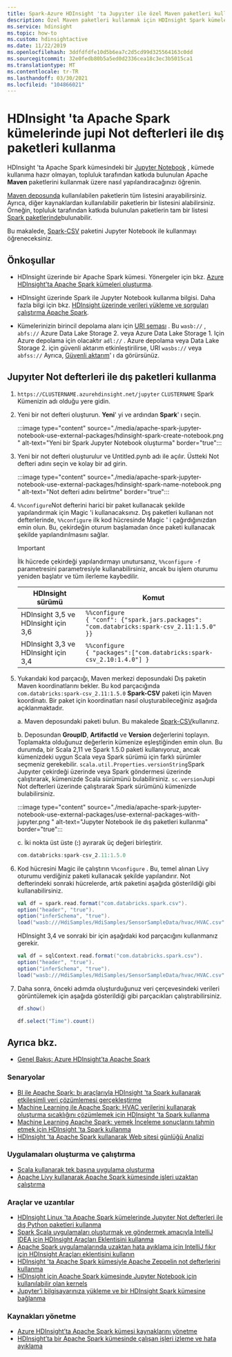 ```yaml
---
title: Spark-Azure HDInsight 'ta Jupyıter ile özel Maven paketleri kullanma
description: Özel Maven paketleri kullanmak için HDInsight Spark kümeleri ile kullanılabilen jupi not defterlerini yapılandırma hakkında adım adım yönergeler.
ms.service: hdinsight
ms.topic: how-to
ms.custom: hdinsightactive
ms.date: 11/22/2019
ms.openlocfilehash: 3ddfdfdfe10d5b6ea7c2d5cd99d325564163c0dd
ms.sourcegitcommit: 32e0fedb80b5a5ed0d2336cea18c3ec3b5015ca1
ms.translationtype: MT
ms.contentlocale: tr-TR
ms.lasthandoff: 03/30/2021
ms.locfileid: "104866021"
---
```

# <a name="use-external-packages-with-jupyter-notebooks-in-apache-spark-clusters-on-hdinsight"></a>HDInsight 'ta Apache Spark kümelerinde jupi Not defterleri ile dış paketleri kullanma

HDInsight 'ta Apache Spark kümesindeki bir [Jupyter Notebook](https://jupyter.org/) , kümede kullanıma hazır olmayan, topluluk tarafından katkıda bulunulan Apache **Maven** paketlerini kullanmak üzere nasıl yapılandıracağınızı öğrenin.

[Maven deposunda](https://search.maven.org/) kullanılabilen paketlerin tüm listesini arayabilirsiniz. Ayrıca, diğer kaynaklardan kullanılabilir paketlerin bir listesini alabilirsiniz. Örneğin, topluluk tarafından katkıda bulunulan paketlerin tam bir listesi [Spark paketlerinde](https://spark-packages.org/)bulunabilir.

Bu makalede, [Spark-CSV](https://search.maven.org/#artifactdetails%7Ccom.databricks%7Cspark-csv_2.10%7C1.4.0%7Cjar) paketini Jupyter Notebook ile kullanmayı öğreneceksiniz.

## <a name="prerequisites"></a>Önkoşullar

* HDInsight üzerinde bir Apache Spark kümesi. Yönergeler için bkz. [Azure HDInsight'ta Apache Spark kümeleri oluşturma](apache-spark-jupyter-spark-sql.md).

* HDInsight üzerinde Spark ile Jupyter Notebook kullanma bilgisi. Daha fazla bilgi için bkz. [HDInsight üzerinde verileri yükleme ve sorguları çalıştırma Apache Spark](./apache-spark-load-data-run-query.md).

* Kümelerinizin birincil depolama alanı için [URI şeması](../hdinsight-hadoop-linux-information.md#URI-and-scheme) . Bu `wasb://` , `abfs://` Azure Data Lake Storage 2. veya Azure Data Lake Storage 1. Için Azure depolama için olacaktır `adl://` . Azure depolama veya Data Lake Storage 2. için güvenli aktarım etkinleştirilirse, URI `wasbs://` veya `abfss://` Ayrıca, [Güvenli aktarım](../../storage/common/storage-require-secure-transfer.md)' ı da görürsünüz.

## <a name="use-external-packages-with-jupyter-notebooks"></a>Jupyıter Not defterleri ile dış paketleri kullanma

1. `https://CLUSTERNAME.azurehdinsight.net/jupyter` `CLUSTERNAME` Spark Kümenizin adı olduğu yere gidin.

1. Yeni bir not defteri oluşturun. **Yeni**' yi ve ardından **Spark**' ı seçin.

    :::image type="content" source="./media/apache-spark-jupyter-notebook-use-external-packages/hdinsight-spark-create-notebook.png " alt-text="Yeni bir Spark Jupyter Notebook oluşturma" border="true":::

1. Yeni bir not defteri oluşturulur ve Untitled.pynb adı ile açılır. Üstteki Not defteri adını seçin ve kolay bir ad girin.

    :::image type="content" source="./media/apache-spark-jupyter-notebook-use-external-packages/hdinsight-spark-name-notebook.png " alt-text="Not defteri adını belirtme" border="true":::

1. `%%configure`Not defterini harici bir paket kullanacak şekilde yapılandırmak için Magic 'i kullanacaksınız. Dış paketleri kullanan not defterlerinde, `%%configure` ilk kod hücresinde Magic ' i çağırdığınızdan emin olun. Bu, çekirdeğin oturum başlamadan önce paketi kullanacak şekilde yapılandırılmasını sağlar.

    >[!IMPORTANT]  
    >İlk hücrede çekirdeği yapılandırmayı unutursanız, `%%configure` `-f` parametresini parametresiyle kullanabilirsiniz, ancak bu işlem oturumu yeniden başlatır ve tüm ilerleme kaybedilir.

    | HDInsight sürümü | Komut |
    |-------------------|---------|
    | HDInsight 3,5 ve HDInsight için 3,6 | `%%configure`<br>`{ "conf": {"spark.jars.packages": "com.databricks:spark-csv_2.11:1.5.0" }}`|
    |HDInsight 3,3 ve HDInsight için 3,4 | `%%configure` <br>`{ "packages":["com.databricks:spark-csv_2.10:1.4.0"] }`|

1. Yukarıdaki kod parçacığı, Maven merkezi deposundaki Dış paketin Maven koordinatlarını bekler. Bu kod parçacığında `com.databricks:spark-csv_2.11:1.5.0` **Spark-CSV** paketi için Maven koordinatı. Bir paket için koordinatları nasıl oluşturabileceğiniz aşağıda açıklanmaktadır.

    a. Maven deposundaki paketi bulun. Bu makalede [Spark-CSV](https://mvnrepository.com/artifact/com.databricks/spark-csv)kullanırız.

    b. Deposundan **GroupID**, **ArtifactId** ve **Version** değerlerini toplayın. Toplamakta olduğunuz değerlerin kümenize eşleştiğinden emin olun. Bu durumda, bir Scala 2,11 ve Spark 1.5.0 paketi kullanıyoruz, ancak kümenizdeki uygun Scala veya Spark sürümü için farklı sürümler seçmeniz gerekebilir. `scala.util.Properties.versionString`Spark Jupyıter çekirdeği üzerinde veya Spark göndermesi üzerinde çalıştırarak, kümenizde Scala sürümünü bulabilirsiniz. `sc.version`Jupi Not defterleri üzerinde çalıştırarak Spark sürümünü kümenizde bulabilirsiniz.

    :::image type="content" source="./media/apache-spark-jupyter-notebook-use-external-packages/use-external-packages-with-jupyter.png " alt-text="Jupyter Notebook ile dış paketleri kullanma" border="true":::

    c. İki nokta üst üste (**:**) ayırarak üç değeri birleştirir.

    ```scala
    com.databricks:spark-csv_2.11:1.5.0
    ```

1. Kod hücresini Magic ile çalıştırın `%%configure` . Bu, temel alınan Livy oturumu verdiğiniz paketi kullanacak şekilde yapılandırır. Not defterindeki sonraki hücrelerde, artık paketini aşağıda gösterildiği gibi kullanabilirsiniz.

    ```scala
    val df = spark.read.format("com.databricks.spark.csv").
    option("header", "true").
    option("inferSchema", "true").
    load("wasb:///HdiSamples/HdiSamples/SensorSampleData/hvac/HVAC.csv")
    ```

    HDInsight 3,4 ve sonraki bir için aşağıdaki kod parçacığını kullanmanız gerekir.

    ```scala
    val df = sqlContext.read.format("com.databricks.spark.csv").
    option("header", "true").
    option("inferSchema", "true").
    load("wasb:///HdiSamples/HdiSamples/SensorSampleData/hvac/HVAC.csv")
    ```

1. Daha sonra, önceki adımda oluşturduğunuz veri çerçevesindeki verileri görüntülemek için aşağıda gösterildiği gibi parçacıkları çalıştırabilirsiniz.

    ```scala
    df.show()
   
    df.select("Time").count()
    ```

## <a name="see-also"></a><a name="seealso"></a>Ayrıca bkz.

* [Genel Bakış: Azure HDInsight’ta Apache Spark](apache-spark-overview.md)

### <a name="scenarios"></a>Senaryolar

* [BI ile Apache Spark: bı araçlarıyla HDInsight 'ta Spark kullanarak etkileşimli veri çözümlemesi gerçekleştirme](apache-spark-use-bi-tools.md)
* [Machine Learning ile Apache Spark: HVAC verilerini kullanarak oluşturma sıcaklığını çözümlemek için HDInsight 'ta Spark kullanma](apache-spark-ipython-notebook-machine-learning.md)
* [Machine Learning Apache Spark: yemek İnceleme sonuçlarını tahmin etmek için HDInsight 'ta Spark kullanma](apache-spark-machine-learning-mllib-ipython.md)
* [HDInsight 'ta Apache Spark kullanarak Web sitesi günlüğü Analizi](apache-spark-custom-library-website-log-analysis.md)

### <a name="create-and-run-applications"></a>Uygulamaları oluşturma ve çalıştırma

* [Scala kullanarak tek başına uygulama oluşturma](apache-spark-create-standalone-application.md)
* [Apache Livy kullanarak Apache Spark kümesinde işleri uzaktan çalıştırma](apache-spark-livy-rest-interface.md)

### <a name="tools-and-extensions"></a>Araçlar ve uzantılar

* [HDInsight Linux 'ta Apache Spark kümelerinde Jupyıter Not defterleri ile dış Python paketleri kullanma](apache-spark-python-package-installation.md)
* [Spark Scala uygulamaları oluşturmak ve göndermek amacıyla IntelliJ IDEA için HDInsight Araçları Eklentisini kullanma](apache-spark-intellij-tool-plugin.md)
* [Apache Spark uygulamalarında uzaktan hata ayıklama için IntelliJ fıkır için HDInsight Araçları eklentisini kullanın](apache-spark-intellij-tool-plugin-debug-jobs-remotely.md)
* [HDInsight 'ta Apache Spark kümesiyle Apache Zeppelin not defterlerini kullanma](apache-spark-zeppelin-notebook.md)
* [HDInsight için Apache Spark kümesinde Jupyter Notebook için kullanılabilir olan kernels](apache-spark-jupyter-notebook-kernels.md)
* [Jupyter’i bilgisayarınıza yükleme ve bir HDInsight Spark kümesine bağlanma](apache-spark-jupyter-notebook-install-locally.md)

### <a name="manage-resources"></a>Kaynakları yönetme

* [Azure HDInsight’ta Apache Spark kümesi kaynaklarını yönetme](apache-spark-resource-manager.md)
* [HDInsight’ta bir Apache Spark kümesinde çalışan işleri izleme ve hata ayıklama](apache-spark-job-debugging.md)
